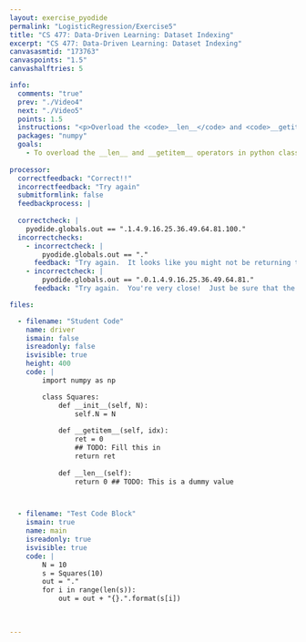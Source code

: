 ```yaml
---
layout: exercise_pyodide
permalink: "LogisticRegression/Exercise5"
title: "CS 477: Data-Driven Learning: Dataset Indexing"
excerpt: "CS 477: Data-Driven Learning: Dataset Indexing"
canvasasmtid: "173763"
canvaspoints: "1.5"
canvashalftries: 5

info:
  comments: "true"
  prev: "./Video4"
  next: "./Video5"
  points: 1.5
  instructions: "<p>Overload the <code>__len__</code> and <code>__getitem__</code> operators in the <code>Squares</code> class below so that the length is <code>self.N</code> and the item at index <code>i</code> is the ith perfect square.  So, when indexing an object of this type, you should see the sequence 1, 4, 9, 16, 25, ...</p>"
  packages: "numpy"
  goals:
    - To overload the __len__ and __getitem__ operators in python classes
    
processor:  
  correctfeedback: "Correct!!" 
  incorrectfeedback: "Try again"
  submitformlink: false
  feedbackprocess: | 
    
  correctcheck: |
    pyodide.globals.out == ".1.4.9.16.25.36.49.64.81.100."
  incorrectchecks:
    - incorrectcheck: |
        pyodide.globals.out == "."
      feedback: "Try again.  It looks like you might not be returning the correct length.  Try returning <code>self.N</code>" 
    - incorrectcheck: |
        pyodide.globals.out == ".0.1.4.9.16.25.36.49.64.81." 
      feedback: "Try again.  You're very close!  Just be sure that the element at index 0 is 1, not 0." 

files:

  - filename: "Student Code"
    name: driver
    ismain: false
    isreadonly: false
    isvisible: true
    height: 400
    code: | 
        import numpy as np

        class Squares:
            def __init__(self, N):
                self.N = N
            
            def __getitem__(self, idx):
                ret = 0
                ## TODO: Fill this in
                return ret
                
            def __len__(self):
                return 0 ## TODO: This is a dummy value



  - filename: "Test Code Block"
    ismain: true
    name: main
    isreadonly: true
    isvisible: true
    code: |
        N = 10
        s = Squares(10)
        out = "."
        for i in range(len(s)):
            out = out + "{}.".format(s[i])

        
        
---
```

